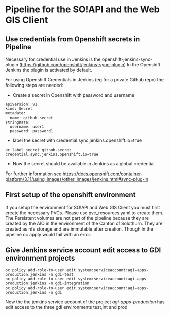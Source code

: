 # Pipeline for the SO!API and the Web GIS Client

## Use credentials from Openshift secrets in Pipeline

Necessary for credential use in Jenkins is the openshift-jenkins-sync-plugin (https://github.com/openshift/jenkins-sync-plugin)
In the Openshift Jenkins the plugin is activated by default.

For using Openshift Credentials in Jenkins (eg for a private Github repo) the following steps are needed:

* Create a secret in Openshift with password and username
```
apiVersion: v1
kind: Secret
metadata:
  name: github-secret
stringData:
  username: user1
  password: password1
```
* label the secret with credential.sync.jenkins.openshift.io=true
```
oc label secret github-secret credential.sync.jenkins.openshift.io=true
```
* Now the secret should be available in Jenkins as a global credential

For further information see https://docs.openshift.com/container-platform/3.11/using_images/other_images/jenkins.html#sync-plug-in

## First setup of the openshift environment

If you setup the environment for SO!API and Web GIS Client you must first create the necessary PVCs. Please use pvc_resources.yaml to create them. 
The Persistent volumes are not part of the pipeline because they are created by the AIO in the environment of the Canton of Solothurn. They are created as nfs storage and are immutable after creation.
Though in the pipeline oc apply would fail with an error.

## Give Jenkins service account edit access to GDI environment projects

```
oc policy add-role-to-user edit system:serviceaccount:agi-apps-production:jenkins -n gdi-test
oc policy add-role-to-user edit system:serviceaccount:agi-apps-production:jenkins -n gdi-integration
oc policy add-role-to-user edit system:serviceaccount:agi-apps-production:jenkins -n gdi
```

Now the the jenkins service account of the project *agi-apps-production* has edit access to the three gdi environments test,int and prod

